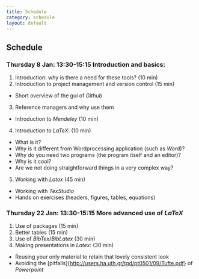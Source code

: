 ```yaml
---
title: Schedule
category: schedule
layout: default
---
```


## Schedule

### Thursday 8 Jan: 13:30-15:15 Introduction and basics:

1.	Introduction: why is there a need for these tools? (10 min)
2.	Introduction to project management and version control (15 min)
  - Short overview of the gui of *Github*	  
3.	Reference managers and why use them 
  - Introduction to *Mendeley* (10 min)
4.	Introduction to *LaTeX*: (10 min)
  -	What is it? 
  -	Why is it different from Wordprocessing application (such as *Word*)?
  -	Why do you need two programs (the program itself and an editor)?
  -	Why is it cool?
  -	Are we not doing straightforward things in a very complex way?
5.	Working with *Latex* (45 min)
  -	Working with *TexStudio*
  -	Hands on exercises (headers, figures, tables, equations)

### Thursday 22 Jan: 13:30-15:15 More advanced use of *LaTeX*

1.	Use of packages (15 min)
2.	Better tables (15 min)
3.	Use of *BibTex*/*BibLatex* (30 min)
4.	Making presentations in *Latex*: (30 min)
  - Reusing your only material to retain that lovely consistent look
  - Avoiding the [pitfalls]{http://users.ha.uth.gr/tgd/pt0501/09/Tufte.pdf} of *Powerpoint* 
